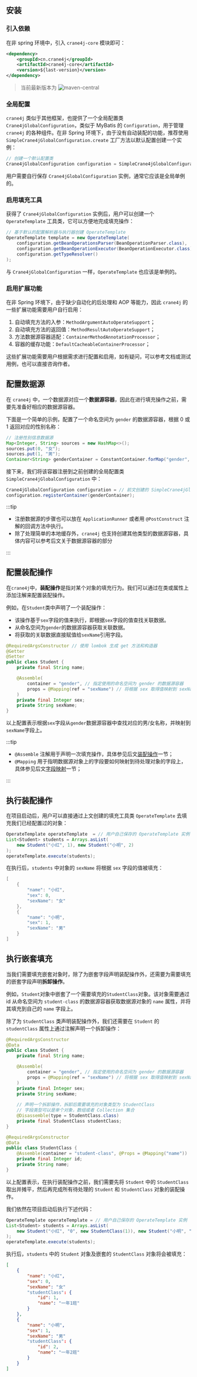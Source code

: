 ## 安装

### 引入依赖

在非 spring 环境中，引入 `crane4j-core` 模块即可：

~~~xml
<dependency>
    <groupId>cn.crane4j</groupId>
    <artifactId>crane4j-core</artifactId>
    <version>${last-version}</version>
</dependency>
~~~

> 当前最新版本为 ![maven-central](https://img.shields.io/github/v/release/Createsequence/crane4j?include_prereleases)

### 全局配置

`crane4j` 类似于其他框架，也提供了一个全局配置类 `Crane4jGlobalConfiguration`，类似于 MyBatis 的 `Configuration`，用于管理 `crane4j` 的各种组件。在非 Spring 环境下，由于没有自动装配的功能，推荐使用 `SimpleCrane4jGlobalConfiguration.create` 工厂方法以默认配置创建一个实例：

```java
// 创建一个默认配置类
Crane4jGlobalConfiguration configuration = SimpleCrane4jGlobalConfiguration.create();
```

用户需要自行保存 `Crane4jGlobalConfiguration` 实例，通常它应该是全局单例的。

### 启用填充工具

获得了 `Crane4jGlobalConfiguration` 实例后，用户可以创建一个 `OperateTemplate` 工具类，它可以方便地完成填充操作：

```java
// 基于默认的配置解析器与执行器创建 OperateTemplate
OperateTemplate template = new OperateTemplate(
    configuration.getBeanOperationsParser(BeanOperationParser.class),
    configuration.getBeanOperationExecutor(BeanOperationExecutor.class),
    configuration.getTypeResolver()
);
```

与 `Crane4jGlobalConfiguration` 一样，`OperateTemplate` 也应该是单例的。

### 启用扩展功能

在非 Spring 环境下，由于缺少自动化的后处理和 AOP 等能力，因此 `crane4j` 的一些扩展功能需要用户自行启用：

1. 自动填充方法的入参：`MethodArgumentAutoOperateSupport`；
2. 自动填充方法的返回值：`MethodResultAutoOperateSupport`；
3. 方法数据源容器适配：`ContainerMethodAnnotationProcessor`；
4. 容器的缓存功能：`DefaultCacheableContainerProcessor`；

这些扩展功能需要用户根据需求进行配置和启用，如有疑问，可以参考文档或测试用例，也可以直接咨询作者。

## 配置数据源

在 `crane4j` 中，一个数据源对应一个**数据源容器**，因此在进行填充操作之前，需要先准备好相应的数据源容器。

下面是一个简单的示例，配置了一个命名空间为 `gender` 的数据源容器，根据 0 或 1 返回对应的性别名称：

```java
// 注册性别信息数据源
Map<Integer, String> sources = new HashMap<>();
sources.put(0, "女");
sources.put(1, "男");
Container<String> genderContainer = ConstantContainer.forMap("gender", sources);
```

接下来，我们将该容器注册到之前创建的全局配置类 `SimpleCrane4jGlobalConfiguration` 中：

```java
Crane4jGlobalConfiguration configuration = // 前文创建的 SimpleCrane4jGlobalConfiguration 实例
configuration.registerContainer(genderContainer);
```

:::tip
- 注册数据源的步骤也可以放在 `ApplicationRunner` 或者用 `@PostConstruct` 注解的回调方法中执行。
- 除了处理简单的本地缓存外，`crane4j` 也支持创建其他类型的数据源容器，具体内容可以参考后文关于数据源容器的部分

:::

## 配置装配操作

在`crane4j`中，**装配操作**是指对某个对象的填充行为。我们可以通过在类或属性上添加注解来配置装配操作。

例如，在`Student`类中声明了一个装配操作：

- 该操作基于`sex`字段的值来执行，即根据`sex`字段的值查找关联数据。
- 从命名空间为`gender`的数据源容器获取关联数据。
- 将获取的关联数据直接赋值给`sexName`引用字段。

~~~java
@RequiredArgsConstructor // 使用 lombok 生成 get 方法和构造器
@Getter
@Setter
public class Student {
    private final String name;

    @Assemble(
        container = "gender", // 指定使用的命名空间为 gender 的数据源容器
        props = @Mapping(ref = "sexName") // 将根据 sex 取得值映射到 sexName 上
    )
    private final Integer sex;
    private String sexName;
}
~~~

以上配置表示根据`sex`字段从`gender`数据源容器中查找对应的男/女名称，并映射到`sexName`字段上。

:::tip

- `@Assemble` 注解用于声明一次填充操作，具体参见后文[装配操作](./../operation/3.1.声明装配操作.md)一节；
- `@Mapping` 用于指明数据源对象上的字段要如何映射到待处理对象的字段上，具体参见后文[字段映射](./../operation/3.4.配置字段映射.md)一节；

:::

## 执行装配操作

在项目启动后，用户可以直接通过上文创建的填充工具类 `OperateTemplate` 去填充我们已经配置过的对象：

~~~java
OperateTemplate operateTemplate  = // 用户自己保存的 OperateTemplate 实例
List<Student> students = Arrays.asList(
    new Student("小红", 1), new Student("小明", 2)
);
operateTemplate.execute(students);
~~~

在执行后，`students` 中对象的 `sexName` 将根据 `sex` 字段的值被填充：

~~~java
[
    {
        "name": "小红",
        "sex": 0,
        "sexName": "女"
    },
    {
        "name": "小明",
        "sex": 1,
        "sexName": "男"
    }
]
~~~

## 执行嵌套填充

当我们需要填充嵌套对象时，除了为嵌套字段声明装配操作外，还需要为需要填充的嵌套字段声明**拆卸操作**。

例如，`Student`对象中嵌套了一个需要填充的`StudentClass`对象。该对象需要通过 id 从命名空间为 `student-class` 的数据源容器获取数据源对象的 `name` 属性，并将其填充到自己的 `name` 字段上。

除了为 `StudentClass` 类声明装配操作外，我们还需要在 `Student` 的 `studentClass` 属性上通过注解声明一个拆卸操作：

~~~java
@RequiredArgsConstructor
@Data
public class Student {
    private final String name;

    @Assemble(
        container = "gender", // 指定使用的命名空间为 gender 的数据源容器
        props = @Mapping(ref = "sexName") // 将根据 sex 取得值映射到 sexName 上
    )
    private final Integer sex;
    private String sexName;
    
    // 声明一个拆卸操作，拆卸后需要填充的对象类型为 StudentClass
    // 字段类型可以是单个对象，数组或者 Collection 集合
    @Disassemble(type = StudentClass.class)
    private final StudentClass studentClass; 
}

@RequiredArgsConstructor
@Data
public class StudentClass {
    @Assemble(container = "student-class", @Props = @Mapping("name"))
    private final Integer id;
    private String name;
}
~~~

以上配置表示，在执行装配操作之前，我们需要先将 `Student` 中的 `StudentClass` 取出并摊平，然后再完成所有待处理的 `Student` 和 `StudentClass` 对象的装配操作。

我们依然在项目启动后执行下述代码：

~~~java
OperateTemplate operateTemplate = // 用户自己保存的 OperateTemplate 实例
List<Student> students = Arrays.asList(
    new Student("小红", "0", new StudentClass(1)), new Student("小明", "1", new StudentClass(2))
);
operateTemplate.execute(students);
~~~

执行后，`students` 中的 `Student` 对象及嵌套的 `StudentClass` 对象将会被填充：

~~~json
[
    {
        "name": "小红",
        "sex": 0,
        "sexName": "女"
        "studentClass": {
            "id": 1,
            "name": "一年1班"
        }
    },
    {
        "name": "小明",
        "sex": 1,
        "sexName": "男"
        "studentClass": {
            "id": 2,
            "name": "一年2班"
        }
    }
]
~~~